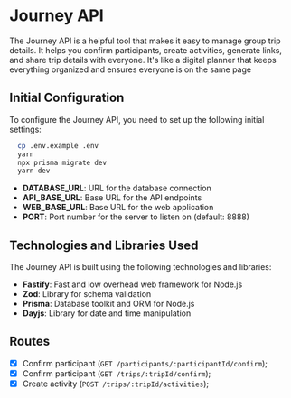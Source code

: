 # Journey API

The Journey API is a helpful tool that makes it easy to manage group trip details. It helps you confirm participants, create activities, generate links, and share trip details with everyone. It's like a digital planner that keeps everything organized and ensures everyone is on the same page

## Initial Configuration

To configure the Journey API, you need to set up the following initial settings:
  
```bash
  cp .env.example .env
  yarn
  npx prisma migrate dev
  yarn dev
```

- **DATABASE_URL**: URL for the database connection
- **API_BASE_URL**: Base URL for the API endpoints
- **WEB_BASE_URL**: Base URL for the web application
- **PORT**: Port number for the server to listen on (default: 8888)
  
## Technologies and Libraries Used

The Journey API is built using the following technologies and libraries:

- **Fastify**: Fast and low overhead web framework for Node.js
- **Zod**: Library for schema validation
- **Prisma**: Database toolkit and ORM for Node.js
- **Dayjs**: Library for date and time manipulation

## Routes

- [x] Confirm participant (`GET /participants/:participantId/confirm`);
- [x] Confirm participant (`GET /trips/:tripId/confirm`);
- [x] Create activity (`POST /trips/:tripId/activities`);
